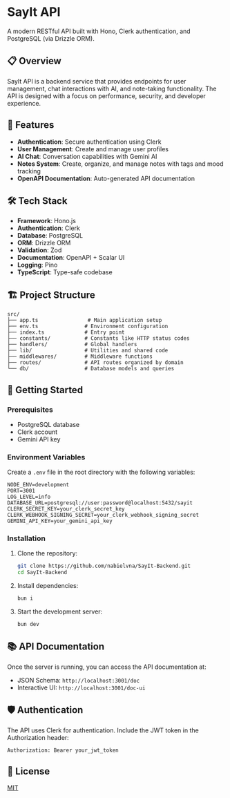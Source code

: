 # SayIt API

A modern RESTful API built with Hono, Clerk authentication, and PostgreSQL (via Drizzle ORM).

## 📋 Overview

SayIt API is a backend service that provides endpoints for user management, chat interactions with AI, and note-taking functionality. The API is designed with a focus on performance, security, and developer experience.

## 🚀 Features

- **Authentication**: Secure authentication using Clerk
- **User Management**: Create and manage user profiles
- **AI Chat**: Conversation capabilities with Gemini AI
- **Notes System**: Create, organize, and manage notes with tags and mood tracking
- **OpenAPI Documentation**: Auto-generated API documentation

## 🛠️ Tech Stack

- **Framework**: Hono.js
- **Authentication**: Clerk
- **Database**: PostgreSQL
- **ORM**: Drizzle ORM
- **Validation**: Zod
- **Documentation**: OpenAPI + Scalar UI
- **Logging**: Pino
- **TypeScript**: Type-safe codebase

## 🏗️ Project Structure

```
src/
├── app.ts                # Main application setup
├── env.ts               # Environment configuration
├── index.ts             # Entry point
├── constants/           # Constants like HTTP status codes
├── handlers/            # Global handlers
├── lib/                 # Utilities and shared code
├── middlewares/         # Middleware functions
├── routes/              # API routes organized by domain
└── db/                  # Database models and queries
```

## 🔧 Getting Started

### Prerequisites

- PostgreSQL database
- Clerk account
- Gemini API key

### Environment Variables

Create a `.env` file in the root directory with the following variables:

```
NODE_ENV=development
PORT=3001
LOG_LEVEL=info
DATABASE_URL=postgresql://user:password@localhost:5432/sayit
CLERK_SECRET_KEY=your_clerk_secret_key
CLERK_WEBHOOK_SIGNING_SECRET=your_clerk_webhook_signing_secret
GEMINI_API_KEY=your_gemini_api_key
```

### Installation

1. Clone the repository:

   ```bash
   git clone https://github.com/nabielvna/SayIt-Backend.git
   cd SayIt-Backend
   ```

2. Install dependencies:

   ```bash
   bun i
   ```

3. Start the development server:
   ```bash
   bun dev
   ```

## 📚 API Documentation

Once the server is running, you can access the API documentation at:

- JSON Schema: `http://localhost:3001/doc`
- Interactive UI: `http://localhost:3001/doc-ui`

## 🛡️ Authentication

The API uses Clerk for authentication. Include the JWT token in the Authorization header:

```
Authorization: Bearer your_jwt_token
```

## 📝 License

[MIT](LICENSE)
